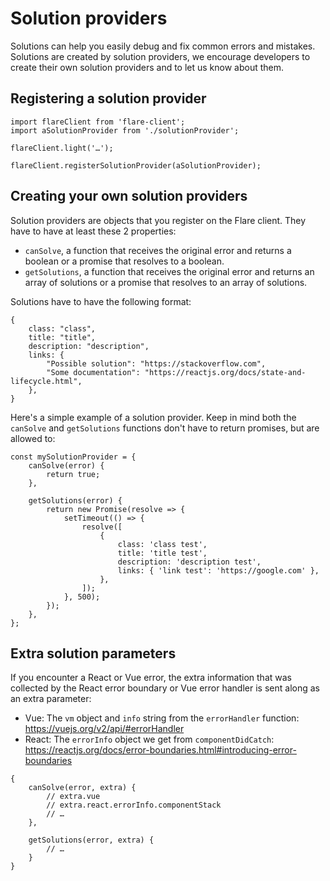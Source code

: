 # Solution providers

Solutions can help you easily debug and fix common errors and mistakes. Solutions are created by solution providers, we encourage developers to create their own solution providers and to let us know about them.

## Registering a solution provider

```JS
import flareClient from 'flare-client';
import aSolutionProvider from './solutionProvider';

flareClient.light('…');

flareClient.registerSolutionProvider(aSolutionProvider);
```

## Creating your own solution providers

Solution providers are objects that you register on the Flare client. They have to have at least these 2 properties:

-   `canSolve`, a function that receives the original error and returns a boolean or a promise that resolves to a boolean.
-   `getSolutions`, a function that receives the original error and returns an array of solutions or a promise that resolves to an array of solutions.

Solutions have to have the following format:

```JS
{
    class: "class",
    title: "title",
    description: "description",
    links: {
        "Possible solution": "https://stackoverflow.com",
        "Some documentation": "https://reactjs.org/docs/state-and-lifecycle.html",
    },
}
```

Here's a simple example of a solution provider. Keep in mind both the `canSolve` and `getSolutions` functions don't have to return promises, but are allowed to:

```JS
const mySolutionProvider = {
    canSolve(error) {
        return true;
    },

    getSolutions(error) {
        return new Promise(resolve => {
            setTimeout(() => {
                resolve([
                    {
                        class: 'class test',
                        title: 'title test',
                        description: 'description test',
                        links: { 'link test': 'https://google.com' },
                    },
                ]);
            }, 500);
        });
    },
};
```

## Extra solution parameters

If you encounter a React or Vue error, the extra information that was collected by the React error boundary or Vue error handler is sent along as an extra parameter:

-   Vue: The `vm` object and `info` string from the `errorHandler` function: https://vuejs.org/v2/api/#errorHandler
-   React: The `errorInfo` object we get from `componentDidCatch`: https://reactjs.org/docs/error-boundaries.html#introducing-error-boundaries

```JS
{
    canSolve(error, extra) {
        // extra.vue
        // extra.react.errorInfo.componentStack
        // …
    },

    getSolutions(error, extra) {
        // …
    }
}
```
